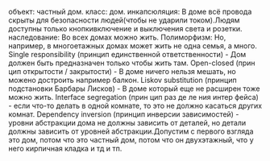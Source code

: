 объект: частный дом.
класс: дом.
инкапсюляция: В доме всё провода скрыты для безопасности людей(чтобы не ударили током).Людям доступны только кнопкивключение и выключения света и розетки.
наследование: Во всех домах можно жить.
Полиморфизм: Но, например, в многоетажных домах может жить не одна семья, а много.
Single responsibility (принцип единственной ответственности) - Дом должен быть предназначен только чтобы жить там.
Open-closed (прин цип открытости / закрытости) - В доме ничего нельзя мешать, но можено достроить например балкон.
Liskov substitution (принцип подстановки Барбары Лисков) - В доме который еще не расширен тоже можно жить.
Interface segregation (прин цип раз де ле ния интер фейса) - если что-то делать в одной комнате, то это не должно касаться других комнат.
Dependency inversion (принцип инверсии зависимостей) - уровни абстракции дома не должны зависить от деталей, но детали должны зависить от уровней абстракции.Допустим с первого взгляда это дом, потом что это частный дом, потом что он двухэтажный, что у него кирпичная кладка и тд и тп.
